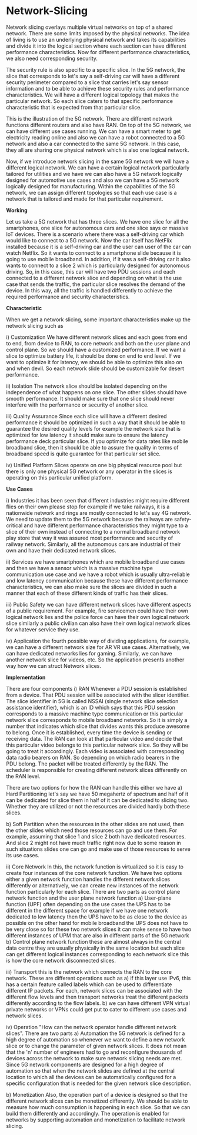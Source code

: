 # Network-Slicing

Network slicing overlays multiple virtual networks on top of a shared network. There are some limits imposed by the physical networks. The idea of living is to use an underlying physical network and takes its capabilities and divide it into the logical section where each section can have different performance characteristics. Now for different performance characteristics, we also need corresponding security. 

The security rule is also specific to a specific slice. In the 5G network, the slice that corresponds to let's say a self-driving car will have a different security perimeter compared to a slice that carries let's say sensor information and to be able to achieve these security rules and performance characteristics. We will have a different logical topology that makes the particular network. 
So each slice caters to that specific performance characteristic that is expected from that particular slice. 

This is the illustration of the 5G network. There are different network functions different routers and also have RAN. On top of the 5G network, we can have different use cases running. We can have a smart meter to get electricity reading online and also we can have a robot connected to a 5G network and also a car connected to the same 5G network. In this case, they all are sharing one physical network which is also one logical network. 

Now, if we introduce network slicing in the same 5G network we will have a different logical network. We can have a certain logical network particularly tailored for utilities and we have we can also have a 5G network logically designed for automotive use cases and also we can have a 5G network logically designed for manufacturing. Within the capabilities of the 5G network, we can assign different topologies so that each use case is a network that is tailored and made for that particular requirement. 

**Working**

Let us take a 5G network that has three slices. We have one slice for all the smartphones, one slice for autonomous cars and one slice says or massive IoT devices. There is a scenario where there was a self-driving car which would like to connect to a 5G network. Now the car itself has NetFlix installed because it is a self-driving car and the user can user of the car can watch Netflix. So it wants to connect to a smartphone slide because it is going to use mobile broadband. 
In addition, if it was a self-driving car it also wants to connect to a slice 2 which is particularly designed for autonomous driving. So, in this case, this car will have two PDU sessions and each connected to a different network slice and depending on what is the use case that sends the traffic, the particular slice resolves the demand of the device. In this way, all the traffic is handled differently to achieve the required performance and security characteristics. 


**Characteristic** 

When we get a network slicing, some important characteristics make up the network slicing such as 

i) Customization
 We have different network slices and each goes from end to end, from device to RAN, to core network and both on the user plane and control plane. So we should have a customized performance. If we want a slice to optimize battery life, it should be done on end to end level. If we want to optimize it for latency, we should be able to optimize this also on and when devil. So each network slide should be customizable for desert performance. 

ii) Isolation
 The network slice should be isolated depending on the independence of what happens on one slice. The other slides should have smooth performance. It should make sure that one slice should never interfere with the performance or security of another slice.

iii) Quality Assurance
 Since each slice will have a different desired performance it should be optimized in such a way that it should be able to guarantee the desired quality levels for example the network size that is optimized for low latency it should make sure to ensure the latency performance deck particular slice. If you optimize for data rates like mobile broadband slice, then it should be able to assure the quality in terms of broadband speed is quite guarantee for that particular set slice.

iv) Unified Platform
 Slices operate on one big physical resource pool but there is only one physical 5G network or any operator in the slices is operating on this particular unified platform.


**Use Cases**

i) Industries
   it has been seen that different industries might require different flies on their own please stop for example if we take railways, it is a nationwide network and rings are mostly connected to let's say 4G network. We need to update them to the 5G network because the railways are safety-critical and have different performance characteristics they might type to a slice of their own instead of connecting to a normal broadband network play store that way it was assured most performance and security of railway network. Similarly, all the autonomous cars are industrial of their own and have their dedicated network slices. 

ii) Services
   we have smartphones which are mobile broadband use cases and then we have a sensor which is a massive machine type communication use case and we have a robot which is usually ultra-reliable and low latency communication because these have different performance characteristics, we can also make sure the slices are divided in such a manner that each of these different kinds of traffic has their slices.

iii) Public Safety
   we can have different network slices have different aspects of a public requirement. For example, fire servicemen could have their own logical network lies and the police force can have their own logical network slice similarly a public civilian can also have their own logical network slices for whatever service they use.

iv) Application
   the fourth possible way of dividing applications, for example, we can have a different network size for AR VR use cases. Alternatively, we can have dedicated networks lies for gaming. Similarly, we can have another network slice for videos, etc. So the application presents another way how we can struct Network slices.


**Implementation**
 
 There are four components 
i) RAN 
    Whenever a PDU session is established from a device. That PDU session will be associated with the slicer identifier. The slice identifier in 5G is called NSSAI (single network slice selection assistance identifier), which is an ID which says that this PDU session corresponds to a massive machine type communication or this particular network slice corresponds to mobile broadband networks. So it is simply a number that indicates which slice that divides wants this produce awesome to belong. Once it is established, every time the device is sending or receiving data. The RAN can look at that particular video and decide that this particular video belongs to this particular network slice. So they will be going to treat it accordingly. Each video is associated with corresponding data radio bearers on RAN. So depending on which radio bearers in the PDU belong.  The packet will be treated differently by the RAN. The scheduler is responsible for creating different network slices differently on the RAN level. 

There are two options for how the RAN can handle this either we have 
a) Hard Partitioning 
	let's say we have 50 megahertz of spectrum and half of it can be dedicated for slice them in half of it can be dedicated to slicing two. Whether they are utilized or not the resources are divided hardly both these slices. 

b) Soft Partition 
	when the resources in the other slides are not used, then the other slides which need those resources can go and use them. For example, assuming that slice 1 and slice 2 both have dedicated resources. And slice 2 might not have much traffic right now due to some reason in such situations slides one can go and make use of those resources to serve its use cases.


ii) Core Network
	In this, the network function is virtualized so it is easy to create four instances of the core network function. We have two options either a given network function handles the different network slices differently or alternatively, we can create new instances of the network function particularly for each slice. There are two parts as control plane network function and the user plane network function
a) User-plane function (UPF)
	often depending on the use cases the UPS has to be different in the different space for example if we have one network dedicated to low latency then the UPS have to be as close to the device as possible on the other hand for mobile broadband the UPS does not have to be very close so for these two network slices it can make sense to have two different instances of UPM that are also in different parts of the 5G network 
b) Control plane network function 
	these are almost always in the central data centre they are usually physically in the same location but each slice can get different logical instances corresponding to each network slice this is how the core network disconnected slices. 

iii) Transport 
	this is the network which connects the RAN to the core network. These are different operations such as 
a) if this layer use IPv6, this has a certain feature called labels which can be used to differentiate different IP packets. For each, network slices can be associated with the different flow levels and then transport networks treat the different packets differently according to the flow labels. 
b) we can have different VPN virtual private networks or VPNs could get put to cater to different use cases and network slices. 

iv) Operation
	"How can the network operator handle different network slices". There are two parts 
a) Automation 
	the 5G network is defined for a high degree of automation so whenever we want to define a new network slice or to change the parameter of given network slices. It does not mean that the 'n' number of engineers had to go and reconfigure thousands of devices across the network to make sure network slicing needs are met. Since 5G network components are designed for a high degree of automation so that when the network slides are defined at the central location to which all the devices can be automatically configured for a specific configuration that is needed for the given network slice description. 

b) Monetization 
	Also, the operation part of a device is designed so that the different network slices can be monetized differently. We should be able to measure how much consumption is happening in each slice. So that we can build them differently and accordingly. The operation is enabled for networks by supporting automation and monetization to facilitate network slicing.
